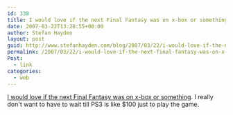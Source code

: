 ```yaml
---
id: 338
title: I would love if the next Final Fantasy was on x-box or something
date: 2007-03-22T13:28:55+00:00
author: Stefan Hayden
layout: post
guid: http://www.stefanhayden.com/blog/2007/03/22/i-would-love-if-the-next-final-fantasy-was-on-x-box-or-something/
permalink: /2007/03/22/i-would-love-if-the-next-final-fantasy-was-on-x-box-or-something/
Post:
  - link
categories:
  - web
---
```

<p><a href="http://www.joystiq.com/2007/03/22/final-fantasy-xiii-exclusivity-in-discussion-says-sony-france/">I would love if the next Final Fantasy was on x-box or something</a>. I really don't want to have to wait till PS3 is like $100 just to play the game.
</p>
